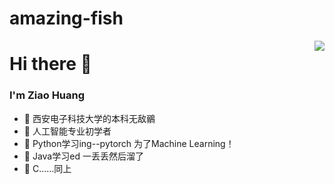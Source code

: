 # amazing-fish
 
<img align="right" src="https://github-readme-stats.vercel.app/api?username=WangDanPeng&show_icons=true">

# Hi there 👋
 
### I'm Ziao Huang
- 🌱 西安电子科技大学的本科无敌鶸
- 🌱 人工智能专业初学者
- 🌱 Python学习ing--pytorch 为了Machine Learning！
- 🌱 Java学习ed 一丢丢然后溜了 
- 🌱 C……同上


